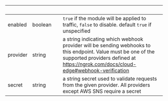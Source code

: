 
|&nbsp;|&nbsp;|&nbsp;|&nbsp;|
|---|---|---|---|
| enabled | boolean | | `true` if the module will be applied to traffic, `false` to disable. default `true` if unspecified |
| provider | string | | a string indicating which webhook provider will be sending webhooks to this endpoint. Value must be one of the supported providers defined at https://ngrok.com/docs/cloud-edge#webhook-verification |
| secret | string | | a string secret used to validate requests from the given provider. All providers except AWS SNS require a secret |